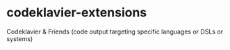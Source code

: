 # codeklavier-extensions
Codeklavier &amp; Friends (code output targeting specific languages or DSLs or systems)
